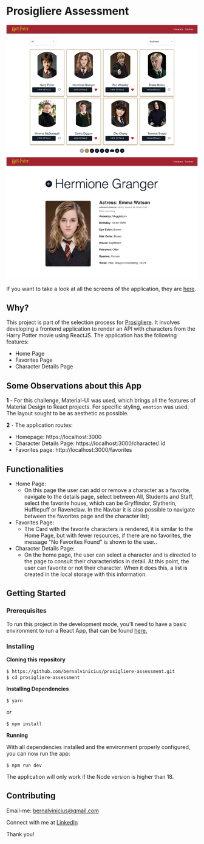 # Prosigliere Assessment

![Preview-Screens](https://raw.githubusercontent.com/bernalvinicius/prosigliere-assessment/refs/heads/main/public/image.png)

If you want to take a look at all the screens of the application, they are [here](https://prosigliere-assessment.vercel.app/?page=1&filter=All).

## Why?

This project is part of the selection process for [Prosigliere](https://www.prosigliere.com/). It involves developing a frontend application to render an API with characters from the Harry Potter movie using ReactJS. The application has the following features:

- Home Page
- Favorites Page
- Character Details Page

## Some Observations about this App

**1** - For this challenge, Material-UI was used, which brings all the features of Material Design to React projects. For specific styling, `emotion` was used. The layout sought to be as aesthetic as possible.

**2** - The application routes:

- Homepage: https://localhost:3000
- Character Details Page: https://localhost:3000/character/:id
- Favorites page: http://localhost:3000/favorites

## Functionalities

- Home Page:
  - On this page the user can add or remove a character as a favorite, navigate to the details page, select between All, Students and Staff, select the favorite house, which can be Gryffindor, Slytherin, Hufflepuff or Ravenclaw. In the Navbar it is also possible to navigate between the favorites page and the character list;
- Favorites Page:
  - The Card with the favorite characters is rendered, it is similar to the Home Page, but with fewer resources, if there are no favorites, the message "No Favorites Found" is shown to the user..
- Character Details Page:
  - On the home page, the user can select a character and is directed to the page to consult their characteristics in detail. At this point, the user can favorite or not their character. When it does this, a list is created in the local storage with this information.

## Getting Started

### Prerequisites

To run this project in the development mode, you'll need to have a basic environment to run a React App, that can be found [here.](https://reactjs.org/docs/getting-started.html)

### Installing

**Cloning this repository**

```
$ https://github.com/bernalvinicius/prosigliere-assessment.git
$ cd prosigliere-assessment
```

**Installing Dependencies**

```
$ yarn
```

_or_

```
$ npm install
```

**Running**

With all dependencies installed and the environment properly configured, you can now run the app:

```
$ npm run dev
```

The application will only work if the Node version is higher than 18.

## Contributing

Email-me: bernalvinicius@gmail.com

Connect with me at [LinkedIn](https://www.linkedin.com/in/vin%C3%ADcius-de-arruda-bernal/)

Thank you!
